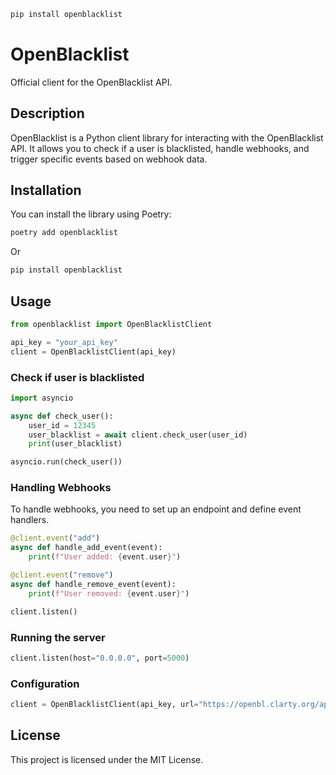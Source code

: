 ```sh
pip install openblacklist
```

# OpenBlacklist

Official client for the OpenBlacklist API.

## Description

OpenBlacklist is a Python client library for interacting with the OpenBlacklist API. It allows you to check if a user is blacklisted, handle webhooks, and trigger specific events based on webhook data.

## Installation

You can install the library using Poetry:

```sh
poetry add openblacklist
```

Or

```sh
pip install openblacklist
```

## Usage

```py
from openblacklist import OpenBlacklistClient

api_key = "your_api_key"
client = OpenBlacklistClient(api_key)
```

### Check if user is blacklisted

```py
import asyncio

async def check_user():
    user_id = 12345
    user_blacklist = await client.check_user(user_id)
    print(user_blacklist)

asyncio.run(check_user())
```

### Handling Webhooks
To handle webhooks, you need to set up an endpoint and define event handlers.

```py
@client.event("add")
async def handle_add_event(event):
    print(f"User added: {event.user}")

@client.event("remove")
async def handle_remove_event(event):
    print(f"User removed: {event.user}")

client.listen()
```

### Running the server

```py
client.listen(host="0.0.0.0", port=5000)
```

### Configuration
```py
client = OpenBlacklistClient(api_key, url="https://openbl.clarty.org/api/v1/", webhook_url="your_webhook_url")
```

## License

This project is licensed under the MIT License.
